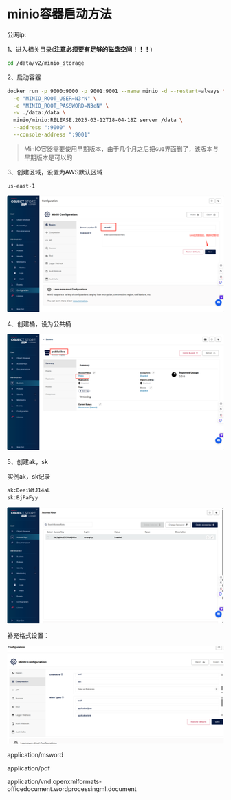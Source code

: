# minio容器启动方法

公网ip:

1、进入相关目录(**注意必须要有足够的磁盘空间！！！**)

```bash
cd /data/v2/minio_storage
```

2、启动容器

```bash
docker run -p 9000:9000 -p 9001:9001 --name minio -d --restart=always \
  -e "MINIO_ROOT_USER=N3rN" \
  -e "MINIO_ROOT_PASSWORD=N3eN" \
  -v ./data:/data \
  minio/minio:RELEASE.2025-03-12T18-04-18Z server /data \
  --address ":9000" \
  --console-address ":9001"
```

> MinIO容器需要使用早期版本，由于几个月之后把`GUI`界面删了，该版本与早期版本是可以的

3、创建区域，设置为AWS默认区域

```bash
us-east-1
```

![image.png](./assets/image.png)

4、创建桶，设为公共桶

![image.png](./assets/image%201.png)

5、创建ak，sk

实例ak，sk记录

```bash
ak:DeeiWtJ14aL
sk:BjPaFyy
```

![image.png](./assets/image%202.png)

补充格式设置：

![image.png](./assets/image%203.png)

application/msword

application/pdf

application/vnd.openxmlformats-officedocument.wordprocessingml.document